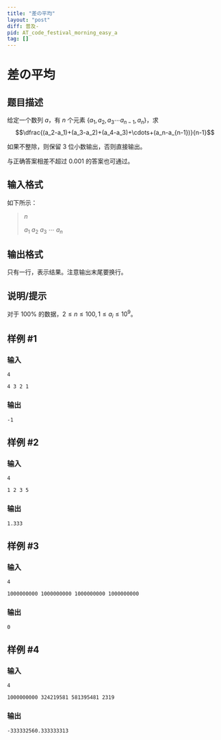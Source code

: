 ```yaml
---
title: "差の平均"
layout: "post"
diff: 普及-
pid: AT_code_festival_morning_easy_a
tag: []
---
```


# 差の平均

## 题目描述

给定一个数列 $a$，有 $n$ 个元素 $\{a_1,a_2,a_3\cdots a_{n-1},a_n\}$，求
$$\dfrac{(a_2-a_1)+(a_3-a_2)+(a_4-a_3)+\cdots+(a_n-a_{n-1})}{n-1}$$

如果不整除，则保留 $3$ 位小数输出，否则直接输出。

与正确答案相差不超过 $0.001$ 的答案也可通过。

## 输入格式

如下所示：
> $n$
>
> $a_1\ a_2\ a_3\ \cdots\ a_n$

## 输出格式

只有一行，表示结果。注意输出末尾要换行。

## 说明/提示

对于 $100\%$ 的数据，$2\le n\le100,1\le a_i\le10^9$。

## 样例 #1

### 输入

```
4
4 3 2 1
```

### 输出

```
-1
```

## 样例 #2

### 输入

```
4
1 2 3 5
```

### 输出

```
1.333
```

## 样例 #3

### 输入

```
4
1000000000 1000000000 1000000000 1000000000
```

### 输出

```
0
```

## 样例 #4

### 输入

```
4
1000000000 324219581 581395481 2319
```

### 输出

```
-333332560.333333313
```

